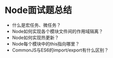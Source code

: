 # Node面试题总结

 * 什么是宏任务、微任务？
 * Node如何实现各个模块文件间的作用域隔离？
 * Node如何实现热更新？
 * Node每个模块中的this指向哪里？
 * CommonJS与ES6的import/export有什么区别？
 
 
 